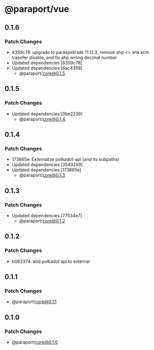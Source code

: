 # @paraport/vue

## 0.1.6

### Patch Changes

- 6359c78: upgrade to paraspell/sdk 11.12.3, remove ahp <> ahk xcm trasnfer disable, and fix ahp wrong decimal number
- Updated dependencies [6359c78]
- Updated dependencies [8ac4359]
  - @paraport/core@0.1.5

## 0.1.5

### Patch Changes

- Updated dependencies [0be2239]
  - @paraport/core@0.1.4

## 0.1.4

### Patch Changes

- 173865e: Externalize polkadot-api (and its subpaths)
- Updated dependencies [35492b9]
- Updated dependencies [173865e]
  - @paraport/core@0.1.3

## 0.1.3

### Patch Changes

- Updated dependencies [77534e7]
  - @paraport/core@0.1.2

## 0.1.2

### Patch Changes

- b062374: add polkadot api to external

## 0.1.1

### Patch Changes

- @paraport/core@0.1.1

## 0.1.0

### Patch Changes

- @paraport/core@0.1.0

